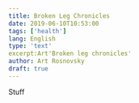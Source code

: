 ```yaml
---
title: Broken Leg Chronicles
date: 2019-06-10T10:53:00
tags: ['health']
lang: English
type: 'text'
excerpt:Art'Broken leg chronicles'
author: Art Rosnovsky
draft: true
---
```


Stuff
